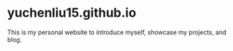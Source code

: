 #  yuchenliu15.github.io

This is my personal website to introduce myself, showcase my projects, and blog. <br/>

